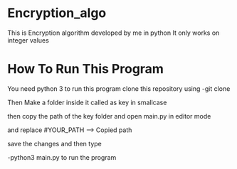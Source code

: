 # Encryption_algo
This is Encryption algorithm developed by me in python
It only works on integer values

# How To Run This Program

You need python 3 to run this program 
clone this repository using 
-git clone

Then Make a folder inside it called as key in smallcase

then copy the path of the key folder and open main.py in editor mode

and replace #YOUR_PATH --> Copied path

save the changes and then type

-python3 main.py to run the program

